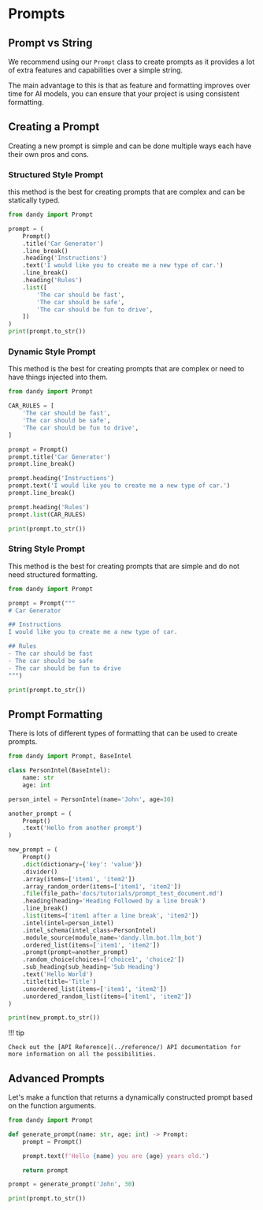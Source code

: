 # Prompts

## Prompt vs String

We recommend using our `Prompt` class to create prompts as it provides a lot of extra features and capabilities over a simple string.

The main advantage to this is that as feature and formatting improves over time for AI models, you can ensure that your project is using consistent formatting.

## Creating a Prompt

Creating a new prompt is simple and can be done multiple ways each have their own pros and cons.

### Structured Style Prompt

this method is the best for creating prompts that are complex and can be statically typed.

```python exec="True" source="above" source="material-block" result="markdown" session="prompt"
from dandy import Prompt

prompt = (
    Prompt()
    .title('Car Generator')
    .line_break()
    .heading('Instructions')
    .text('I would like you to create me a new type of car.')
    .line_break()
    .heading('Rules')
    .list([
        'The car should be fast',
        'The car should be safe',
        'The car should be fun to drive',
    ])
)
print(prompt.to_str())
```

### Dynamic Style Prompt

This method is the best for creating prompts that are complex or need to have things injected into them.

```python exec="True" source="above" source="material-block" result="markdown" session="prompt"
from dandy import Prompt

CAR_RULES = [
    'The car should be fast',
    'The car should be safe',    
    'The car should be fun to drive',
]

prompt = Prompt()
prompt.title('Car Generator')
prompt.line_break()

prompt.heading('Instructions')
prompt.text('I would like you to create me a new type of car.')
prompt.line_break()

prompt.heading('Rules')
prompt.list(CAR_RULES)

print(prompt.to_str())
```

### String Style Prompt

This method is the best for creating prompts that are simple and do not need structured formatting.

```python exec="True" source="above" source="material-block" result="markdown" session="prompt"
from dandy import Prompt

prompt = Prompt("""
# Car Generator

## Instructions
I would like you to create me a new type of car.

## Rules
- The car should be fast
- The car should be safe
- The car should be fun to drive
""")

print(prompt.to_str())
```

## Prompt Formatting

There is lots of different types of formatting that can be used to create prompts.

```python exec="True" source="above" source="material-block" result="markdown" session="prompt"
from dandy import Prompt, BaseIntel

class PersonIntel(BaseIntel):
    name: str
    age: int

person_intel = PersonIntel(name='John', age=30)

another_prompt = (
    Prompt()
    .text('Hello from another prompt')
)

new_prompt = (
    Prompt()
    .dict(dictionary={'key': 'value'})
    .divider()
    .array(items=['item1', 'item2'])
    .array_random_order(items=['item1', 'item2'])
    .file(file_path='docs/tutorials/prompt_test_document.md')
    .heading(heading='Heading Followed by a line break')
    .line_break()
    .list(items=['item1 after a line break', 'item2'])
    .intel(intel=person_intel)
    .intel_schema(intel_class=PersonIntel)
    .module_source(module_name='dandy.llm.bot.llm_bot')
    .ordered_list(items=['item1', 'item2'])
    .prompt(prompt=another_prompt)
    .random_choice(choices=['choice1', 'choice2'])
    .sub_heading(sub_heading='Sub Heading')
    .text('Hello World')
    .title(title='Title')
    .unordered_list(items=['item1', 'item2'])
    .unordered_random_list(items=['item1', 'item2'])
)

print(new_prompt.to_str())
```

!!! tip

    Check out the [API Reference](../reference/) API documentation for more information on all the possibilities.

## Advanced Prompts

Let's make a function that returns a dynamically constructed prompt based on the function arguments.

```python exec="True" source="above" source="material-block" result="markdown" session="prompt"
from dandy import Prompt

def generate_prompt(name: str, age: int) -> Prompt:
    prompt = Prompt()

    prompt.text(f'Hello {name} you are {age} years old.')

    return prompt

prompt = generate_prompt('John', 30)

print(prompt.to_str())
```